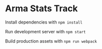 # Arma Stats Track

Install dependencies with `npm install`

Run development server with `npm start`

Build production assets with `npm run webpack`
